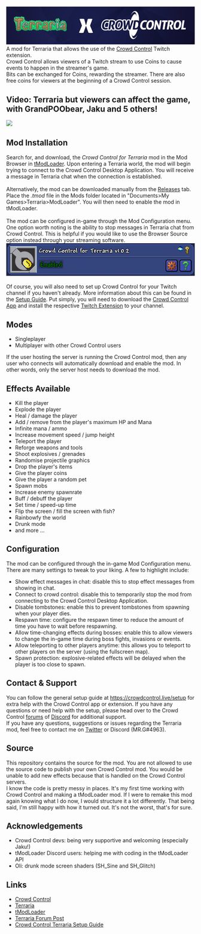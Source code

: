 ![Terraria x Crowd Control](banner.png)</br>
A mod for Terraria that allows the use of the [Crowd Control](https://crowdcontrol.live) Twitch extension.</br>
Crowd Control allows viewers of a Twitch stream to use Coins to cause events to happen in the streamer's game.</br>
Bits can be exchanged for Coins, rewarding the streamer. There are also free coins for viewers at the beginning of a Crowd Control session.

## Video: Terraria but viewers can affect the game, with GrandPOObear, Jaku and 5 others!
[![](http://img.youtube.com/vi/r45ptq-JeS0/0.jpg)](https://youtu.be/r45ptq-JeS0 "Terraria but viewers can affect the game, with GrandPOObear, Jaku and more!")

## Mod Installation
Search for, and download, the *Crowd Control for Terraria* mod in the Mod Browser in [tModLoader](https://store.steampowered.com/app/1281930/tModLoader/). Upon entering a Terraria world, the mod will begin trying to connect to the Crowd Control Desktop Application. You will receive a message in Terraria chat when the connection is established.
</br></br>
Alternatively, the mod can be downloaded manually from the [Releases](https://github.com/MrG-bit/TerrariaCrowdControlMod/releases/latest) tab. Place the *.tmod* file in the Mods folder located in "Documents>My Games>Terraria>ModLoader". You will then need to enable the mod in tModLoader.
</br></br>
The mod can be configured in-game through the Mod Configuration menu. One option worth noting is the ability to stop messages in Terraria chat from Crowd Control. This is helpful if you would like to use the Browser Source option instead through your streaming software.
</br>
![Crowd Control for Terraria](mod.png)</br>
</br>
Of course, you will also need to set up Crowd Control for your Twitch channel if you haven't already. More information about this can be found in the [Setup Guide](https://forum.warp.world/t/terraria-pc/16839). Put simply, you will need to download the [Crowd Control App](https://crowdcontrol.live/dashboard) and install the respective [Twitch Extension](https://dashboard.twitch.tv/extensions/7nydnrue11053qmjc6g0fd6einj75p) to your channel.

## Modes
* Singleplayer
* Multiplayer with other Crowd Control users

If the user hosting the server is running the Crowd Control mod, then any user who connects will automatically download and enable the mod. In other words, only the server host needs to download the mod.

## Effects Available
* Kill the player
* Explode the player
* Heal / damage the player
* Add / remove from the player's maximum HP and Mana
* Infinite mana / ammo
* Increase movement speed / jump height
* Teleport the player
* Reforge weapons and tools
* Shoot explosives / grenades
* Randomise projectile graphics
* Drop the player's items
* Give the player coins
* Give the player a random pet
* Spawn mobs
* Increase enemy spawnrate
* Buff / debuff the player
* Set time / speed-up time
* Flip the screen / fill the screen with fish?
* Rainbowfy the world
* Drunk mode
* and more ...

## Configuration
The mod can be configured through the in-game Mod Configuration menu. There are many settings to tweak to your liking. A few to highlight include:
* Show effect messages in chat: disable this to stop effect messages from showing in chat.
* Connect to crowd control: disable this to temporarily stop the mod from connecting to the Crowd Control Desktop Application.
* Disable tombstones: enable this to prevent tombstones from spawning when your player dies.
* Respawn time: configure the respawn timer to reduce the amount of time you have to wait before respawning.
* Allow time-changing effects during bosses: enable this to allow viewers to change the in-game time during boss fights, invasions or events.
* Allow teleporting to other players anytime: this allows you to teleport to other players on the server (using the fullscreen map).
* Spawn protection: explosive-related effects will be delayed when the player is too close to spawn.

## Contact & Support
You can follow the general setup guide at https://crowdcontrol.live/setup for extra help with the Crowd Control app or extension. If you have any questions or need help with the setup, please head over to the Crowd Control [forums](https://forum.warp.world/c/crowdcontrol) of [Discord](https://discord.warp.world/) for additional support.
</br>
If you have any questions, suggestions or issues regarding the Terraria mod, feel free to contact me on [Twitter](https://twitter.com/ggggg243) or Discord (MR.G#4963).

## Source
This repository contains the source for the mod. You are not allowed to use the source code to publish your own Crowd Control mod. You would be unable to add new effects because that is handled on the Crowd Control servers.</br>
I know the code is pretty messy in places. It's my first time working with Crowd Control and making a tModLoader mod. If I were to remake this mod again knowing what I do now, I would structure it a lot differently. That being said, I'm still happy with how it turned out. It's not the worst, that's for sure.

## Acknowledgements
* Crowd Control devs: being very supportive and welcoming (especially Jaku!)
* tModLoader Discord users: helping me with coding in the tModLoader API
* Oli: drunk mode screen shaders (SH_Sine and SH_Glitch)

## Links
* [Crowd Control](https://crowdcontrol.live)
* [Terraria](https://store.steampowered.com/app/105600/Terraria/)
* [tModLoader](https://store.steampowered.com/app/1281930/tModLoader/)
* [Terraria Forum Post](https://forums.terraria.org/index.php?threads/crowd-control-for-terraria.96804/)
* [Crowd Control Terraria Setup Guide](https://forum.warp.world/t/terraria-pc/16839)
